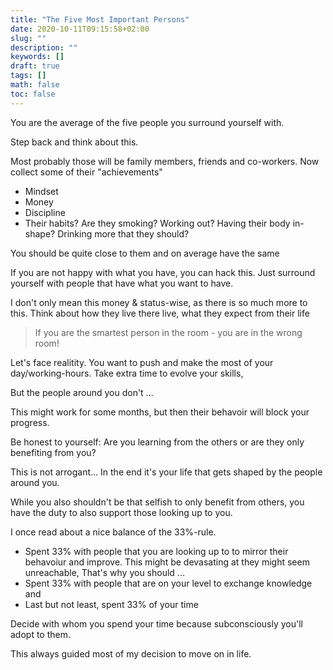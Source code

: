 ```yaml
---
title: "The Five Most Important Persons"
date: 2020-10-11T09:15:58+02:00
slug: ""
description: ""
keywords: []
draft: true
tags: []
math: false
toc: false
---
```


You are the average of the five people you surround yourself with.

Step back and think about this. 

Most probably those will be family members, friends and co-workers. Now collect some of their "achievements" 

- Mindset
- Money 
- Discipline
- Their habits? Are they smoking? Working out? Having their body in-shape? Drinking more that they should?

You should be quite close to them and on average have the same 

If you are not happy with what you have, you can hack this. Just surround yourself with people that have what you want to have.

I don't only mean this money & status-wise, as there is so much more to this. Think about how they live there live, what they expect from their life

> If you are the smartest person in the room - you are in the wrong room!

Let's face realitity. You want to push and make the most of your day/working-hours. Take extra time to evolve your skills, 

But the people around you don't ...

This might work for some months, but then their behavoir will block your progress. 

Be honest to yourself: Are you learning from the others or are they only benefiting from you?

This is not arrogant... In the end it's your life that gets shaped by the people around you.

While you also shouldn't be that selfish to only benefit from others, you have the duty to also support those looking up to you.

I once read about a nice balance of the 33%-rule. 

- Spent 33% with people that you are looking up to to mirror their behavoiur and improve. This might be devasating at they might seem unreachable, That's why you should ...
- Spent 33% with people that are on your level to exchange knowledge and 
- Last but not least, spent 33% of your time 

Decide with whom you spend your time because subconsciously you'll adopt to them.

This always guided most of my decision to move on in life.

